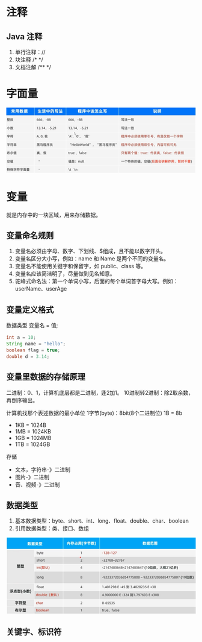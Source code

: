 #  注释
## Java 注释
 1. 单行注释：//
2. 块注释 /* */
3. 文档注解 /** */


# 字面量

![img.png](./images/字面量.png)


# 变量
 就是内存中的一块区域，用来存储数据。


## 变量命名规则
1. 变量名必须由字母、数字、下划线、$组成，且不能以数字开头。
2. 变量名区分大小写，例如：name 和 Name 是两个不同的变量名。
3. 变量名不能使用关键字和保留字，如 public、class 等。
4. 变量名应该简洁明了，尽量做到见名知意。
5. 驼峰式命名法：第一个单词小写，后面的每个单词首字母大写。例如：userName、userAge

## 变量定义格式
 数据类型 变量名 = 值;
```java
int a = 10;
String name = "hello";
boolean flag = true;
double d = 3.14;
```

## 变量里数据的存储原理

二进制：0、1，计算机底层都是二进制，逢2加1。 
10进制转2进制：除2取余数，再倒序输出。

计算机找那个表述数据的最小单位
1字节(byte)：8bit(8个二进制位)   1B = 8b

* 1KB = 1024B
* 1MB = 1024KB
* 1GB = 1024MB
* 1TB = 1024GB


存储
* 文本，字符串-》二进制
* 图片-》二进制
* 音、视频-》二进制




## 数据类型
1. 基本数据类型：byte、short、int、long、float、double、char、boolean
2. 引用数据类型：类、接口、数组

![img.png](./images/基本数据类型.png)



## 关键字、标识符









